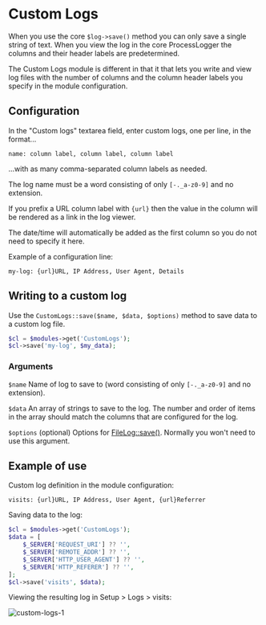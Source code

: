 # Custom Logs

When you use the core `$log->save()` method you can only save a single string of text. When you view the log in the core ProcessLogger the columns and their header labels are predetermined.

The Custom Logs module is different in that it that lets you write and view log files with the number of columns and the column header labels you specify in the module configuration.

## Configuration

In the "Custom logs" textarea field, enter custom logs, one per line, in the format...
```
name: column label, column label, column label
```
...with as many comma-separated column labels as needed.

The log name must be a word consisting of only `[-._a-z0-9]` and no extension.

If you prefix a URL column label with `{url}` then the value in the column will be rendered as a link in the log viewer.

The date/time will automatically be added as the first column so you do not need to specify it here.

Example of a configuration line:
```
my-log: {url}URL, IP Address, User Agent, Details
```

## Writing to a custom log

Use the `CustomLogs::save($name, $data, $options)` method to save data to a custom log file.

```php
$cl = $modules->get('CustomLogs');
$cl->save('my-log', $my_data);
```

### Arguments

`$name` Name of log to save to (word consisting of only `[-._a-z0-9]` and no extension).

`$data` An array of strings to save to the log. The number and order of items in the array should match the columns that are configured for the log.

`$options` (optional) Options for [FileLog::save()](https://processwire.com/api/ref/file-log/save/). Normally you won't need to use this argument.

## Example of use

Custom log definition in the module configuration:

```
visits: {url}URL, IP Address, User Agent, {url}Referrer
```

Saving data to the log:

```php
$cl = $modules->get('CustomLogs');
$data = [
    $_SERVER['REQUEST_URI'] ?? '',
    $_SERVER['REMOTE_ADDR'] ?? '',
    $_SERVER['HTTP_USER_AGENT'] ?? '',
    $_SERVER['HTTP_REFERER'] ?? '',
];
$cl->save('visits', $data);
```

Viewing the resulting log in Setup > Logs > visits:

![custom-logs-1](https://github.com/Toutouwai/CustomLogs/assets/1538852/9977c29d-9b5c-4f0a-aa45-cb02086a2b78)